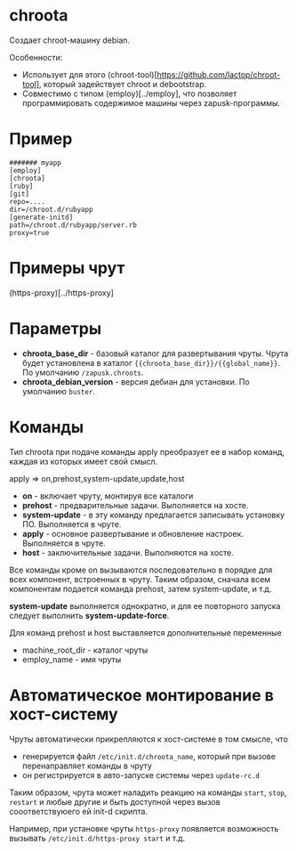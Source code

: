 # chroota

Создает chroot-машину debian.

Особенности:
* Использует для этого (chroot-tool)[https://github.com/lactop/chroot-tool], который задействует chroot и debootstrap.
* Совместимо с типом (employ)[../employ], что позволяет программировать содержимое машины через zapusk-программы.

# Пример

```
####### myapp
[employ]
[chroota]
[ruby]
[git]
repo=....
dir=/chroot.d/rubyapp
[generate-initd]
path=/chroot.d/rubyapp/server.rb
proxy=true
```

# Примеры чрут

(https-proxy)[../https-proxy]

# Параметры
* **chroota_base_dir** - базовый каталог для развертывания чруты. Чрута будет установлена в каталог `{{chroota_base_dir}}/{{global_name}}`.
  По умолчанию `/zapusk.chroots`.
* **chroota_debian_version** - версия дебиан для установки. По умолчанию `buster`.

# Команды

Тип chroota при подаче команды apply преобразует ее в набор команд, каждая из которых имеет свой смысл.

apply => on,prehost,system-update,update,host

* **on** - включает чруту, монтируя все каталоги
* **prehost** - предварительные задачи. Выполняется на хосте.
* **system-update** - в эту команду предлагается записывать установку ПО. Выполняется в чруте.
* **apply** - основное развертывание и обновление настроек. Выполняется в чруте.
* **host** - заключительные задачи. Выполняются на хосте.

Все команды кроме on вызываются последовательно в порядке для всех компонент, встроенных в чруту. 
Таким образом, сначала всем компонентам подается команда prehost, затем system-update, и т.д.

**system-update** выполняется однократно, и для ее повторного запуска следует выполнить **system-update-force**.

Для команд prehost и host выставляется дополнительные переменные
* machine_root_dir - каталог чруты
* employ_name - имя чруты

# Автоматическое монтирование в хост-систему

Чруты автоматически прикрепляются к хост-системе в том смысле, что
* генерируется файл `/etc/init.d/chroota_name`, который при вызове перенаправляет команды в чруту
* он регистрируется в авто-запуске системы через `update-rc.d`

Таким образом, чрута может наладить реакцию на команды `start`, `stop`, `restart` и любые другие
и быть доступной через вызов сооответствуюего ей init-d скрипта.

Например, при установке чруты `https-proxy` появляется возможность вызывать `/etc/init.d/https-proxy start` и т.д.

